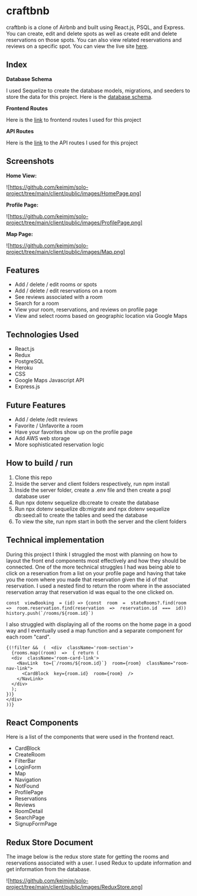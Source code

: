 # craftbnb

craftbnb is a clone of Airbnb and built using React.js, PSQL, and Express. You can create, edit and delete spots as well as create edit and delete reservations on those spots. You can also view related reservations and reviews on a specific spot. You can view the live site [here](https://solo-express-project.herokuapp.com/).

## Index

**Database Schema**

I used Sequelize to create the database models, migrations, and seeders to store the data for this project. Here is the [database schema](https://github.com/keimjm/solo-project/wiki/Database-Schema).

**Frontend Routes**

Here is the [link](https://github.com/keimjm/solo-project/wiki/Frontend-Routes) to frontend routes I used for this project

**API Routes**

Here is the [link](https://github.com/keimjm/solo-project/wiki/API-Routes) to the API routes I used for this project

## Screenshots

**Home View:**

![https://github.com/keimjm/solo-project/tree/main/client/public/images/HomePage.png]

**Profile Page:**

![https://github.com/keimjm/solo-project/tree/main/client/public/images/ProfilePage.png]

**Map Page:**

![https://github.com/keimjm/solo-project/tree/main/client/public/images/Map.png]

## Features

- Add / delete / edit rooms or spots
- Add / delete / edit reservations on a room
- See reviews associated with a room
- Search for a room
- View your room, reservations, and reviews on profile page
- View and select rooms based on geographic location via Google Maps

## Technologies Used

- React.js
- Redux
- PostgreSQL
- Heroku
- CSS
- Google Maps Javascript API
- Express.js

## Future Features

- Add / delete /edit reviews
- Favorite / Unfavorite a room
- Have your favorites show up on the profile page
- Add AWS web storage
- More sophisticated reservation logic

## How to build / run

1.  Clone this repo
2.  Inside the server and client folders respectively, run npm install
3.  Inside the server folder, create a .env file and then create a psql database user
4.  Run npx dotenv sequelize db:create to create the database
5.  Run npx dotenv sequelize db:migrate and npx dotenv sequelize db:seed:all to create the tables and seed the database
6.  To view the site, run npm start in both the server and the client folders

## Technical implementation

During this project I think I struggled the most with planning on how to layout the front end components most effectively and how they should be connected. One of the more technical struggles I had was being able to click on a reservation from a list on your profile page and having that take you the room where you made that reservation given the id of that reservation. I used a nested find to return the room where in the associated reservation array that reservation id was equal to the one clicked on.

    const  viewBooking  = (id) => {const  room  =  stateRooms?.find(room  =>  room.reservation.find(reservation  =>  reservation.id  ===  id))
    history.push(`/rooms/${room.id}`)

I also struggled with displaying all of the rooms on the home page in a good way and I eventually used a map function and a separate component for each room "card".

    {(!filter &&  (  <div  className='room-section'>
      {rooms.map((room)  =>  { return (
      <div  className='room-card-link'>
        <NavLink  to={`/rooms/${room.id}`}  room={room}  className="room-nav-link">
          <CardBlock  key={room.id}  room={room}  />
        </NavLink>
      </div>
      );
    })}
    </div>
    ))}

## React Components

Here is a list of the components that were used in the frontend react.

- CardBlock
- CreateRoom
- FilterBar
- LoginForm
- Map
- Navigation
- NotFound
- ProfilePage
- Reservations
- Reviews
- RoomDetail
- SearchPage
- SignupFormPage

## Redux Store Document

The image below is the redux store state for getting the rooms and reservations associated with a user. I used Redux to update information and get information from the database.

![https://github.com/keimjm/solo-project/tree/main/client/public/images/ReduxStore.png]
